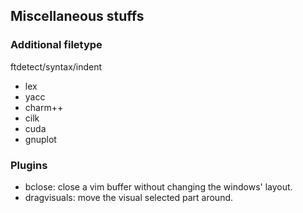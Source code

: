 ## Miscellaneous stuffs

### Additional filetype

ftdetect/syntax/indent

* lex
* yacc
* charm++
* cilk
* cuda
* gnuplot

### Plugins

* bclose: close a vim buffer without changing the windows' layout.
* dragvisuals: move the visual selected part around.
